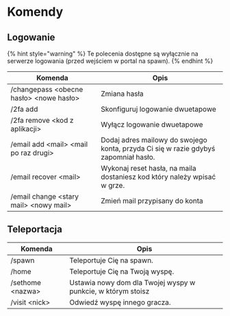 # Komendy

## Logowanie

{% hint style="warning" %}
Te polecenia dostępne są wyłącznie na serwerze logowania (przed wejściem w portal na spawn).
{% endhint %}

<table><thead><tr><th>Komenda</th><th width="277">Opis</th></tr></thead><tbody><tr><td>/changepass &#x3C;obecne hasło> &#x3C;nowe hasło></td><td>Zmiana hasła</td></tr><tr><td>/2fa add</td><td>Skonfiguruj logowanie dwuetapowe</td></tr><tr><td>/2fa remove &#x3C;kod z aplikacji></td><td>Wyłącz logowanie dwuetapowe</td></tr><tr><td>/email add &#x3C;mail> &#x3C;mail po raz drugi></td><td>Dodaj adres mailowy do swojego konta, przyda Ci się w razie gdybyś zapomniał hasło.</td></tr><tr><td>/email recover &#x3C;mail></td><td>Wykonaj reset hasła, na maila dostaniesz kod który należy wpisać w grze.</td></tr><tr><td>/email change &#x3C;stary mail> &#x3C;nowy mail></td><td>Zmień mail przypisany do konta</td></tr></tbody></table>

## Teleportacja

| Komenda           | Opis                                                         |
| ----------------- | ------------------------------------------------------------ |
| /spawn            | Teleportuje Cię na spawn.                                    |
| /home             | Teleportuje Cię na Twoją wyspę.                              |
| /sethome \<nazwa> | Ustawia nowy dom dla Twojej wyspy w punkcie, w którym stoisz |
| /visit \<nick>    | Odwiedź wyspę innego gracza.                                 |
